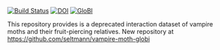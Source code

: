 [![Build Status](https://travis-ci.org/seltmann/https://travis-ci.org/seltmann/vampire-moths-and-their-fruit-piercing-relatives.svg?branch=master.svg)](https://travis-ci.org/seltmann/https://travis-ci.org/seltmann/vampire-moths-and-their-fruit-piercing-relatives.svg?branch=master) [![DOI](https://zenodo.org/badge/26293374.svg)](https://zenodo.org/badge/latestdoi/26293374) [![GloBI](http://api.globalbioticinteractions.org/interaction.svg?accordingTo=globi:seltmann/vampire-moths-and-their-fruit-piercing-relatives)](http://globalbioticinteractions.org/?accordingTo=globi:seltmann/vampire-moths-and-their-fruit-piercing-relatives) 

This repository provides is a deprecated interaction dataset of vampire moths and their fruit-piercing relatives. New repository at https://github.com/seltmann/vampire-moth-globi
